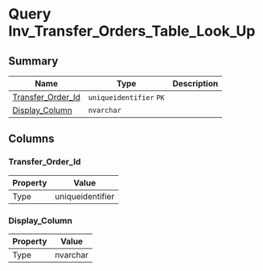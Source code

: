 # Query Inv_Transfer_Orders_Table_Look_Up


## Summary

| Name | Type | Description |
| - | - | --- |
|[Transfer_Order_Id](#transfer_order_id)|`uniqueidentifier` `PK`||
|[Display_Column](#display_column)|`nvarchar` ||

## Columns

### Transfer_Order_Id

| Property | Value |
| - | - |
|Type|uniqueidentifier|

### Display_Column

| Property | Value |
| - | - |
|Type|nvarchar|


